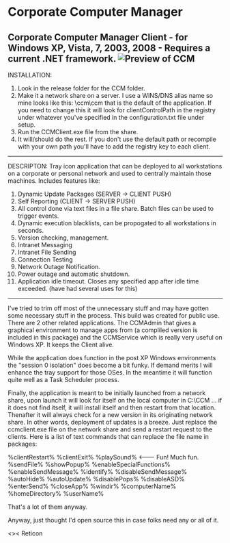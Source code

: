 # Corporate Computer Manager
Corporate Computer Manager Client - for Windows XP, Vista, 7, 2003, 2008 - Requires a current .NET framework.
![Preview of CCM][ccmadminss]
--------

INSTALLATION:
1. Look in the release folder for the CCM folder.
2. Make it a network share on a server. I use a WINS/DNS alias name so mine looks like this: \\ccm\ccm that is the default of the application. If you need to change this it will look for clientControlPath in the registry under whatever you've specified in the configuration.txt file under setup.
3. Run the CCMClient.exe file from the share.
4. It will/should do the rest. If you don't use the default path or recompile with your own path you'll have to add the registry key to each client.

--------

DESCRIPTON:
Tray icon application that can be deployed to all workstations on a corporate or personal network and used to centrally maintain those machines. Includes features like:

1. Dynamic Update Packages (SERVER -> CLIENT PUSH)
2. Self Reporting (CLIENT -> SERVER PUSH)
3. All control done via text files in a file share. Batch files can be used to trigger events.
4. Dynamic execution blacklists, can be propogated to all workstations in seconds.
5. Version checking, management.
6. Intranet Messaging
7. Intranet File Sending
8. Connection Testing
9. Network Outage Notification.
10. Power outage and automatic shutdown.
11. Application idle timeout. Closes any specified app after idle time exceeded. (have had several uses for this)

--------

I've tried to trim off most of the unnecessary stuff and may have gotten some necessary stuff in the process. This build was created for public use. There are 2 other related applications. The CCMAdmin that gives a graphical environment to manage apps from (a compliled version is included in this package) and the CCMService which is really very useful on Windows XP. It keeps the Client alive.

While the application does function in the post XP Windows environments the "session 0 isolation" does become a bit funky. If demand merits I will enhance the tray support for those OSes. In the meantime it will function quite well as a Task Scheduler process.

Finally, the application is meant to be initially launched from a network share, upon launch it will look for itself on the local computer in C:\CCM ... if it does not find itself, it will install itself and then restart from that location. Thenafter it will always check for a new version in its originating network share. In other words, deployment of updates is a breeze. Just replace the ccmclient.exe file on the network share and send a restart request to the clients. Here is a list of text commands that can replace the file name in packages:

%clientRestart%
%clientExit%
%playSound%   <--- Fun! Much fun.
%sendFile%
%showPopup%
%enableSpecialFunctions%
%enableSendMessage%
%identify%
%disableSendMessage%
%autoHide%
%autoUpdate%
%disablePops%
%disableASD%
%enterSend%
%closeApp%
%windir%
%computerName%
%homeDirectory%
%userName%

That's a lot of them anyway.

Anyway, just thought I'd open source this in case folks need any or all of it.

<>< Reticon

[ccmclientss]: http://veracitek.com/ccmclient.jpg

[ccmadminss]: http://www.veracitek.com/ccmTNs.jpg
